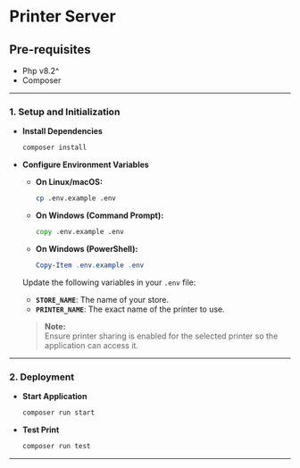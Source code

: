 # Printer Server

## Pre-requisites
- Php v8.2^
- Composer

---

### **1. Setup and Initialization**

- **Install Dependencies**  

  ```sh
  composer install
  ```

- **Configure Environment Variables**

  - **On Linux/macOS:**

    ```sh
    cp .env.example .env
    ```

  - **On Windows (Command Prompt):**

    ```cmd
    copy .env.example .env
    ```

  - **On Windows (PowerShell):**

    ```powershell
    Copy-Item .env.example .env
    ```

  Update the following variables in your `.env` file:

  - **`STORE_NAME`**: The name of your store.
  - **`PRINTER_NAME`**: The exact name of the printer to use.

  > **Note:**  
  > Ensure printer sharing is enabled for the selected printer so the application can access it.

---

### **2. Deployment**

- **Start Application**  

  ```sh
  composer run start
  ```

- **Test Print**  

  ```sh
  composer run test
  ```

---